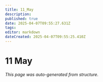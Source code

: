 ```yaml
---
title: 11_May
description: 
published: true
date: 2025-04-07T09:55:27.631Z
tags: 
editor: markdown
dateCreated: 2025-04-07T09:55:25.410Z
---
```


# 11 May

*This page was auto-generated from structure.*